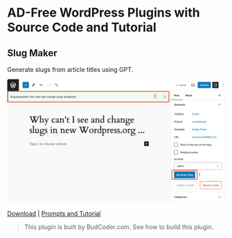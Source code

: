 # AD-Free WordPress Plugins with Source Code and Tutorial

## Slug Maker

Generate slugs from article titles using GPT.

![Slug Maker](img/20240621164436.png)

[Download](/zip/bcwp-slug.zip) | [Prompts and Tutorial](https://wp.budcoder.com/t/q72SmWu8C1bFiGYyswZtFm?ref_uid=1)

> This plugin is built by BudCoder.com. See how to build this plugin.